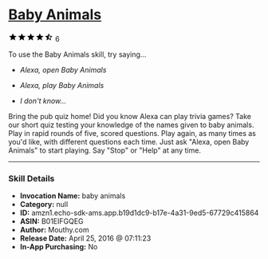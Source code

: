 # [Baby Animals](http://alexa.amazon.com/#skills/amzn1.echo-sdk-ams.app.b19d1dc9-b17e-4a31-9ed5-67729c415864)
![4.3 stars](../../images/ic_star_black_18dp_1x.png)![4.3 stars](../../images/ic_star_black_18dp_1x.png)![4.3 stars](../../images/ic_star_black_18dp_1x.png)![4.3 stars](../../images/ic_star_black_18dp_1x.png)![4.3 stars](../../images/ic_star_half_black_18dp_1x.png) 6

To use the Baby Animals skill, try saying...

* *Alexa, open Baby Animals*

* *Alexa, play Baby Animals*

* *I don't know...*

Bring the pub quiz home! Did you know Alexa can play trivia games? Take our short quiz testing your knowledge of the names given to baby animals.  Play in rapid rounds of five, scored questions. Play again, as many times as you'd like, with different questions each time. Just ask  "Alexa, open Baby Animals" to start playing. Say "Stop" or "Help" at any time.

***

### Skill Details

* **Invocation Name:** baby animals
* **Category:** null
* **ID:** amzn1.echo-sdk-ams.app.b19d1dc9-b17e-4a31-9ed5-67729c415864
* **ASIN:** B01EIFGQEG
* **Author:** Mouthy.com
* **Release Date:** April 25, 2016 @ 07:11:23
* **In-App Purchasing:** No
